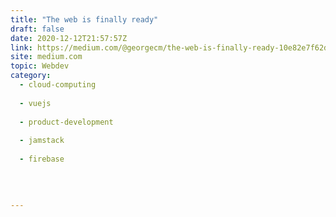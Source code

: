 ```yaml
---
title: "The web is finally ready"
draft: false
date: 2020-12-12T21:57:57Z
link: https://medium.com/@georgecm/the-web-is-finally-ready-10e82e7f62db?source=rss------jamstack-5&utm_medium=RSS&utm_source=hune
site: medium.com
topic: Webdev
category:
  - cloud-computing
  
  - vuejs
  
  - product-development
  
  - jamstack
  
  - firebase
  
   
  

---
```

